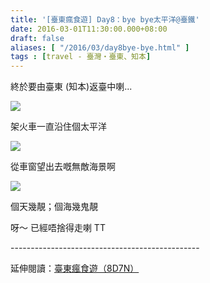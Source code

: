 ```yaml
---
title: '[臺東瘋食遊] Day8：bye bye太平洋@臺鐵'
date: 2016-03-01T11:30:00.000+08:00
draft: false
aliases: [ "/2016/03/day8bye-bye.html" ]
tags : [travel - 臺灣・臺東、知本]
---
```


終於要由臺東 (知本)返臺中喇...  

[![](https://c2.staticflickr.com/6/5776/30450803604_fe776f21fd_z.jpg)](https://c2.staticflickr.com/6/5776/30450803604_fe776f21fd_z.jpg)

架火車一直沿住個太平洋  

[![](https://c2.staticflickr.com/6/5655/31236204786_699dd7cf2c_z.jpg)](https://c2.staticflickr.com/6/5655/31236204786_699dd7cf2c_z.jpg)

從車窗望出去嘅無敵海景啊  

[![](https://c2.staticflickr.com/6/5451/31236196556_21bd8b9a1e_z.jpg)](https://c2.staticflickr.com/6/5451/31236196556_21bd8b9a1e_z.jpg)

個天幾靚；個海幾鬼靚  
  
呀～ 已經唔捨得走喇 TT  
  
\-----------------------------------------------  
  
延伸閱讀：[臺東瘋食遊（8D7N）](http://www.hidie.net/2016/03/8d7n.html)
